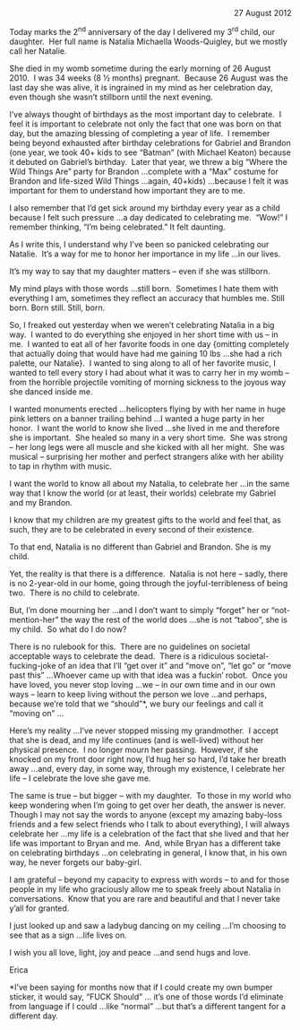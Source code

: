 <html><body><p align="right">27 August 2012</p>
Today marks the 2<sup>nd</sup> anniversary of the day I delivered my 3<sup>rd</sup> child, our daughter.  Her full name is Natalia Michaella Woods-Quigley, but we mostly call her Natalie.

She died in my womb sometime during the early morning of 26 August 2010.  I was 34 weeks (8 ½ months) pregnant.  Because 26 August was the last day she was alive, it is ingrained in my mind as her celebration day, even though she wasn’t stillborn until the next evening.

I’ve always thought of birthdays as the most important day to celebrate.  I feel it is important to celebrate not only the fact that one was born on that day, but the amazing blessing of completing a year of life.  I remember being beyond exhausted after birthday celebrations for Gabriel and Brandon (one year, we took 40+ kids to see “Batman” (with Michael Keaton) because it debuted on Gabriel’s birthday.  Later that year, we threw a big “Where the Wild Things Are” party for Brandon …complete with a “Max” costume for Brandon and life-sized Wild Things …again, 40+kids) …because I felt it was important for them to understand how important they are to me.

I also remember that I’d get sick around my birthday every year as a child because I felt such pressure …a day dedicated to celebrating me.  “Wow!” I remember thinking, “I’m being celebrated.” It felt daunting.

As I write this, I understand why I’ve been so panicked celebrating our Natalie.  It’s a way for me to honor her importance in my life …in our lives.

It’s my way to say that my daughter matters – even if she was stillborn.

My mind plays with those words …still born.  Sometimes I hate them with everything I am, sometimes they reflect an accuracy that humbles me. Still born. Born still. Still, born.

So, I freaked out yesterday when we weren’t celebrating Natalia in a big way.  I wanted to do everything she enjoyed in her short time with us – in me.  I wanted to eat all of her favorite foods in one day {omitting completely that actually doing that would have had me gaining 10 lbs …she had a rich palette, our Natalie}.  I wanted to sing along to all of her favorite music, I wanted to tell every story I had about what it was to carry her in my womb – from the horrible projectile vomiting of morning sickness to the joyous way she danced inside me.

I wanted monuments erected …helicopters flying by with her name in huge pink letters on a banner trailing behind …I wanted a huge party in her honor.  I want the world to know she lived …she lived in me and therefore she is important.  She healed so many in a very short time.  She was strong – her long legs were all muscle and she kicked with all her might.  She was musical – surprising her mother and perfect strangers alike with her ability to tap in rhythm with music.

I want the world to know all about my Natalia, to celebrate her …in the same way that I know the world (or at least, their worlds) celebrate my Gabriel and my Brandon.

I know that my children are my greatest gifts to the world and feel that, as such, they are to be celebrated in every second of their existence.

To that end, Natalia is no different than Gabriel and Brandon. She is my child.

Yet, the reality is that there is a difference.  Natalia is not here – sadly, there is no 2-year-old in our home, going through the joyful-terribleness of being two.  There is no child to celebrate.

But, I’m done mourning her …and I don’t want to simply “forget” her or “not-mention-her” the way the rest of the world does …she is not “taboo”, she is my child.  So what do I do now?

There is no rulebook for this.  There are no guidelines on societal acceptable ways to celebrate the dead.  There is a ridiculous societal-fucking-joke of an idea that I’ll “get over it” and “move on”, “let go” or “move past this” …Whoever came up with that idea was a fuckin’ robot.  Once you have loved, you never stop loving …we – in our own time and in our own ways – learn to keep living without the person we love …and perhaps, because we’re told that we “should”*, we bury our feelings and call it “moving on” …

Here’s my reality …I’ve never stopped missing my grandmother.  I accept that she is dead, and my life continues (and is well-lived) without her physical presence.  I no longer mourn her passing.  However, if she knocked on my front door right now, I’d hug her so hard, I’d take her breath away …and, every day, in some way, through my existence, I celebrate her life – I celebrate the love she gave me.

The same is true – but bigger – with my daughter.  To those in my world who keep wondering when I’m going to get over her death, the answer is never.  Though I may not say the words to anyone (except my amazing baby-loss friends and a few select friends who I talk to about everything), I will always celebrate her …my life is a celebration of the fact that she lived and that her life was important to Bryan and me.  And, while Bryan has a different take on celebrating birthdays …on celebrating in general, I know that, in his own way, he never forgets our baby-girl.

I am grateful – beyond my capacity to express with words – to and for those people in my life who graciously allow me to speak freely about Natalia in conversations.  Know that you are rare and beautiful and that I never take y’all for granted.

I just looked up and saw a ladybug dancing on my ceiling …I’m choosing to see that as a sign …life lives on.

I wish you all love, light, joy and peace …and send hugs and love.

Erica

*I’ve been saying for months now that if I could create my own bumper sticker, it would say, “FUCK Should” … it’s one of those words I’d eliminate from language if I could …like “normal” …but that’s a different tangent for a different day.</body></html>